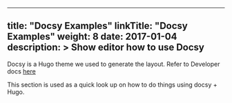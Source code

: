
---
title: "Docsy Examples"
linkTitle: "Docsy Examples"
weight: 8
date: 2017-01-04
description: >
  Show editor how to use Docsy
---

Docsy is a Hugo theme we used to generate the layout.
Refer to Developer docs [here](https://www.docsy.dev/)

This section is used as a quick look up on how to do things using docsy + Hugo.